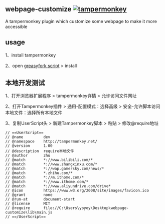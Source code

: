 ## webpage-customize [![tampermonkey](https://img.shields.io/badge/greasyfork-js--fragment-670000)](https://greasyfork.org/zh-CN/scripts/445289)

A tampermonkey plugin which customize some webpage to make it more accessible

## usage

1、install tampermonkey

2、open [greasyfork script](https://greasyfork.org/zh-CN/scripts/445289) > install

## 本地开发测试

1、打开浏览器扩展程序 > tampermonkey详情 > 允许访问文件网址

2、打开Tampermonkey插件 > 通用-配置模式：选择高级 > 安全-允许脚本访问本地文件：选择所有本地文件

3、复制UserScript头 > 新建Tampermonkey脚本 > 粘贴 > 修改@require地址

```
// ==UserScript==
// @name         dev
// @namespace    http://tampermonkey.net/
// @version      1.00
// @description  require本地文件
// @author       zhu
// @match        *://www.bilibili.com/*
// @match        *://www.zhangxinxu.com/*
// @match        *://wap.gamersky.com/news/*
// @match        *.zhihu.com/*
// @match        *://m.ithome.com/*
// @match        *://www.ithome.com/*
// @match        *://www.aliyundrive.com/drive*
// @icon         https://www.w3.org/2008/site/images/favicon.ico
// @grant        none
// @run-at       document-start
// @license      MIT
// @require      file://C:\Users\yoyoy\Desktop\webpage-customize\lib\main.js
// ==/UserScript==
```
